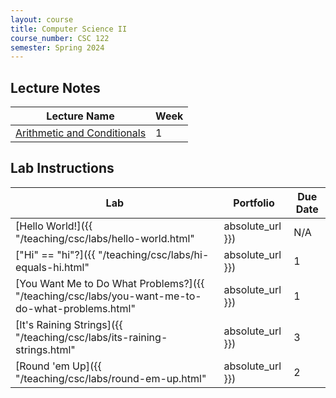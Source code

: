 ```yaml
---
layout: course
title: Computer Science II
course_number: CSC 122
semester: Spring 2024
---
```


## Lecture Notes

| Lecture Name | Week |
|--------------|------|
| [Arithmetic and Conditionals](https://github.com/cmvandrevala/csc_122_arithmetic_and_conditionals)| 1 |

## Lab Instructions

| Lab | Portfolio | Due Date |
| --- | --------- | -------- |
| [Hello World!]({{ "/teaching/csc/labs/hello-world.html" | absolute_url }}) | N/A | January 21, 2024 |
| ["Hi" == "hi"?]({{ "/teaching/csc/labs/hi-equals-hi.html" | absolute_url }}) | 1 | January 21, 2024 |
| [You Want Me to Do What Problems?]({{ "/teaching/csc/labs/you-want-me-to-do-what-problems.html" | absolute_url }}) | 1 | January 21, 2024 |
| [It's Raining Strings]({{ "/teaching/csc/labs/its-raining-strings.html" | absolute_url }}) | 3 | January 21, 2024 |
| [Round 'em Up]({{ "/teaching/csc/labs/round-em-up.html" | absolute_url }}) | 2 | March 17, 2024 |
